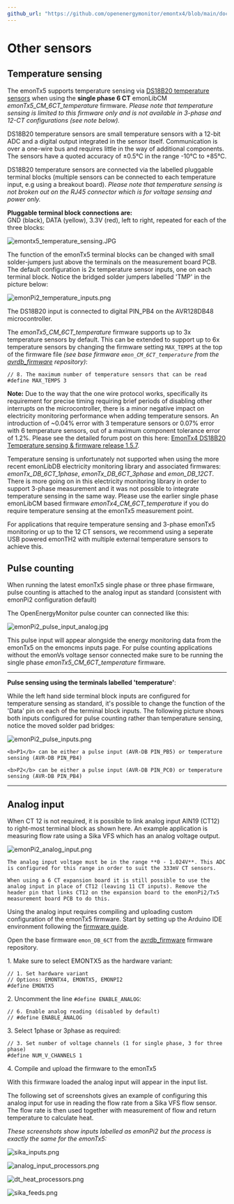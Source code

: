```yaml
---
github_url: "https://github.com/openenergymonitor/emontx4/blob/main/docs/other_sensors.md"
---
```


# Other sensors

## Temperature sensing

The emonTx5 supports temperature sensing via [DS18B20 temperature sensors](../electricity-monitoring/temperature/DS18B20-temperature-sensing.md) when using the **single phase 6 CT** emonLibCM *emonTx5_CM_6CT_temperature* firmware. *Please note that temperature sensing is limited to this firmware only and is not available in 3-phase and 12-CT configurations (see note below).*

DS18B20 temperature sensors are small temperature sensors with a 12-bit ADC and a digital output integrated in the sensor itself. Communication is over a one-wire bus and requires little in the way of additional components. The sensors have a quoted accuracy of ±0.5°C in the range -10°C to +85°C.

DS18B20 temperature sensors are connected via the labelled pluggable terminal blocks (multiple sensors can be connected to each temperature input, e.g using a breakout board). *Please note that temperature sensing is not broken out on the RJ45 connector which is for voltage sensing and power only.* 

**Pluggable terminal block connections are:**<br>
GND (black), DATA (yellow), 3.3V (red), left to right, repeated for each of the three blocks:

![emontx5_temperature_sensing.JPG](img/emontx5_temperature_sensing.JPG)

The function of the emonTx5 terminal blocks can be changed with small solder-jumpers just above the terminals on the measurement board PCB. The default configuration is 2x temperature sensor inputs, one on each terminal block. Notice the bridged solder jumpers labelled 'TMP' in the picture below: 

![emonPi2_temperature_inputs.png](img/emonPi2_temperature_inputs.png)

The DS18B20 input is connected to digital PIN_PB4 on the AVR128DB48 microcontroller.

The *emonTx5_CM_6CT_temperature* firmware supports up to 3x temperature sensors by default. This can be extended to support up to 6x temperature sensors by changing the firmware setting `MAX_TEMPS` at the top of the firmware file *(see base firmware `emon_CM_6CT_temperature` from the [avrdb_firmware](https://github.com/openenergymonitor/avrdb_firmware) repository)*:

```
// 8. The maximum number of temperature sensors that can be read
#define MAX_TEMPS 3
```

**Note:** Due to the way that the one wire protocol works, specifically its requirement for precise timing requiring brief periods of disabling other interrupts on the microcontroller, there is a minor negative impact on electricity monitoring performance when adding temperature sensors. An introduction of ~0.04% error with 3 temperature sensors or 0.07% error with 6 temperature sensors, out of a maximum component tolerance error of 1.2%. Please see the detailed forum post on this here: [EmonTx4 DS18B20 Temperature sensing & firmware release 1.5.7](https://community.openenergymonitor.org/t/emontx4-ds18b20-temperature-sensing-firmware-release-1-5-7/23496).

Temperature sensing is unfortunately not supported when using the more recent emonLibDB electricity monitoring library and associated firmwares: *emonTx_DB_6CT_1phase*, *emonTx_DB_6CT_3phase* and *emon_DB_12CT*. There is more going on in this electricity monitoring library in order to support 3-phase measurement and it was not possible to integrate temperature sensing in the same way. Please use the earlier single phase emonLibCM based firmware *emonTx4_CM_6CT_temperature* if you do require temperature sensing at the emonTx5 measurement point.

For applications that require temperature sensing and 3-phase emonTx5 monitoring or up to the 12 CT sensors, we recommend using a seperate USB powered emonTH2 with multiple external temperature sensors to achieve this.

## Pulse counting

When running the latest emonTx5 single phase or three phase firmware, pulse counting is attached to the analog input as standard (consistent with emonPi2 configuration default)

The OpenEnergyMonitor pulse counter can connected like this:


![emonPi2_pulse_input_analog.jpg](img/emonPi2_pulse_input_analog.jpg)

This pulse input will appear alongside the energy monitoring data from the emonTx5 on the emoncms inputs page. For pulse counting applications without the emonVs voltage sensor connected make sure to be running the single phase *emonTx5_CM_6CT_temperature* firmware. 

---

**Pulse sensing using the terminals labelled 'temperature'**:

While the left hand side terminal block inputs are configured for temperature sensing as standard, it's possible to change the function of the 'Data' pin on each of the terminal block inputs. The following picture shows both inputs configured for pulse counting rather than temperature sensing, notice the moved solder pad bridges:

![emonPi2_pulse_inputs.png](img/emonPi2_pulse_inputs.png)

```{note}
<b>P1</b> can be either a pulse input (AVR-DB PIN_PB5) or temperature sensing (AVR-DB PIN_PB4)

<b>P2</b> can be either a pulse input (AVR-DB PIN_PC0) or temperature sensing (AVR-DB PIN_PB4)
```

---

## Analog input

When CT 12 is not required, it is possible to link analog input AIN19 (CT12) to right-most terminal block as shown here. An example application is measuring flow rate using a Sika VFS which has an analog voltage output.

![emonPi2_analog_input.png](img/emonPi2_analog_input.png)

```{warning}
The analog input voltage must be in the range **0 - 1.024V**. This ADC is configured for this range in order to suit the 333mV CT sensors.
```

```{warning}
When using a 6 CT expansion board it is still possible to use the analog input in place of CT12 (leaving 11 CT inputs). Remove the header pin that links CT12 on the expansion board to the emonPi2/Tx5 measurement board PCB to do this.
```

Using the analog input requires compiling and uploading custom configuration of the emonTx5 firmware. Start by setting up the Arduino IDE environment following the [firmware guide](firmware.md).

Open the base firmware `emon_DB_6CT` from the [avrdb_firmware](https://github.com/openenergymonitor/avrdb_firmware) firmware repository.

1\. Make sure to select EMONTX5 as the hardware variant:

```
// 1. Set hardware variant
// Options: EMONTX4, EMONTX5, EMONPI2
#define EMONTX5
```

2\. Uncomment the line `#define ENABLE_ANALOG`:

```
// 6. Enable analog reading (disabled by default)
// #define ENABLE_ANALOG
```

3\. Select 1phase or 3phase as required:

```
// 3. Set number of voltage channels (1 for single phase, 3 for three phase)
#define NUM_V_CHANNELS 1
```

4\. Compile and upload the firmware to the emonTx5

With this firmware loaded the analog input will appear in the input list.

The following set of screenshots gives an example of configuring this analog input for use in reading the flow rate from a Sika VFS flow sensor. The flow rate is then used together with measurement of flow and return temperature to calculate heat.

*These screenshots show inputs labelled as emonPi2 but the process is exactly the same for the emonTx5:*

![sika_inputs.png](img/sika_inputs.png)

![analog_input_processors.png](img/analog_input_processors.png)

![dt_heat_processors.png](img/dt_heat_processors.png)

![sika_feeds.png](img/sika_feeds.png)
